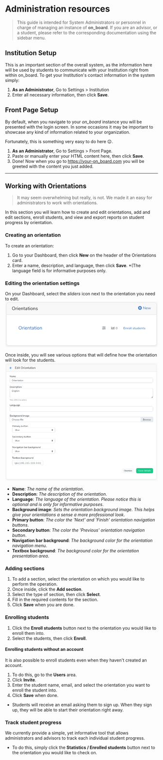 # Administration resources
> This guide is intended for System Administrators or personnel in charge of managing an instance of **on_board**. If you are an advisor, or a student, please refer to the corresponding documentation using the sidebar menu.

## Institution Setup
This is an important section of the overall system, as the information here will be used by students to communicate with your Institution right from within on_board.
To get your Institution's contact information in the system simply:
1. **As an Administrator**, Go to Settings > Institution
2. Enter all necessary information, then click **Save**.

## Front Page Setup
By default, when you navigate to your *on_board* instance you will be presented with the login screen.
In some occasions it may be important to showcase any kind of information related to your organization.

Fortunately, this is something very easy to do here :wink:.
1. **As an Administrator**, Go to Settings > Front Page.
2. Paste or manually enter your HTML content here, then click **Save**.
3. Done! Now when you go to https://your-on_board.com you will be greeted with the content you just added.
<hr>

## Working with Orientations
> It may seem overwhelming but really, is not. We made it an easy for administrators to work with orientations.

In this section you will learn how to create and edit orientations, add and edit sections, enroll students, and view and export reports on student progress by orientation.
### Creating an orientation
To create an orientation:
1. Go to your Dashboard, then click **New** on the header of the Orientations card.
2. Enter a name, description, and language, then click **Save**. *(The language field is for informative purposes only.

### Editing the orientation settings
On your Dashboard, select the *sliders* icon next to the orientation you need to edit.<br>
![image](assets/img/edit-orientation-01.gif)

Once inside, you will see various options that will define how the orientation will look for the students.
![image](assets/img/edit-orientation-02.png)
* **Name**: *The name of the orientation*.
* **Description**: *The description of the orientation*.
* **Language**: *The language of the orientation. Please notice this is optional and is only for informative purposes*.
* **Background image**: *Sets the orientation background image. This helps give your orientations a sense a more professional look*.
* **Primary button**: *The color the 'Next' and 'Finish' orientation navigation buttons*.
* **Secondary button**: *The color the 'Previous' orientation navigation button*.
* **Navigation bar background**: *The background color for the orientation navigation menu*.
* **Textbox background**: *The background color for the orientation presentation area*.


### Adding sections
1. To add a section, select the orientation on which you would like to perform the operation.
2. Once inside, click the **Add section**.
3. Select the type of section, then click **Select**.
4. Fill in the required contents for the section.
5. Click **Save** when you are done.

### Enrolling students
1. Click the **Enroll students** button next to the orientation you would like to enroll them into.
2. Select the students, then click **Enroll**.

#### Enrolling students without an account
It is also possible to enroll students even when they haven't created an account.
1. To do this, go to the **Users** area.
2. Click **Invite**.
3. Enter the student name, email, and select the orientation you want to enroll the student into.
4. Click **Save** when done.
  * Students will receive an email asking them to sign up. When they sign up, they will be able to start their orientation right away.

### Track student progress
We currently provide a simple, yet informative tool that allows administrators and advisors to track each individual student progress.

* To do this, simply click the **Statistics / Enrolled students** button next to the orientation you would like to check on.
